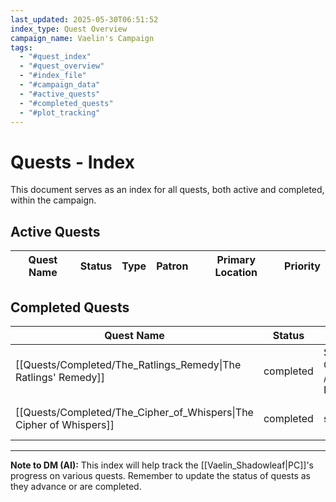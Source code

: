 ```yaml
---
last_updated: 2025-05-30T06:51:52
index_type: Quest Overview
campaign_name: Vaelin's Campaign
tags:
  - "#quest_index"
  - "#quest_overview"
  - "#index_file"
  - "#campaign_data"
  - "#active_quests"
  - "#completed_quests"
  - "#plot_tracking"
---
```

# Quests - Index

This document serves as an index for all quests, both active and completed, within the campaign.

## Active Quests

| Quest Name | Status | Type | Patron | Primary Location | Priority |
|---|---|---|---|---|---|


## Completed Quests

| Quest Name | Status | Type | Patron | Primary Location |
|---|---|---|---|---|
| [[Quests/Completed/The_Ratlings_Remedy\|The Ratlings' Remedy]] | completed | Side Quest / Favor | [[Characters/NPCs/Finch\|Finch]] | [[Locations/Old_Fishery\|Old Fishery]] |
| [[Quests/Completed/The_Cipher_of_Whispers\|The Cipher of Whispers]] | completed | side | [[Characters/NPCs/Elaris\|Elaris]] | [[Characters/NPCs/Silas_Inkfinger\|Silas "Inkfinger"]]\'s bookstore in the Noble District |

---
**Note to DM (AI):** This index will help track the [[Vaelin_Shadowleaf|PC]]'s progress on various quests. Remember to update the status of quests as they advance or are completed.